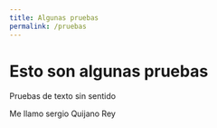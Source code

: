```yaml
---
title: Algunas pruebas
permalink: /pruebas
---
```


# Esto son algunas pruebas

Pruebas de texto sin sentido

Me llamo sergio Quijano Rey
